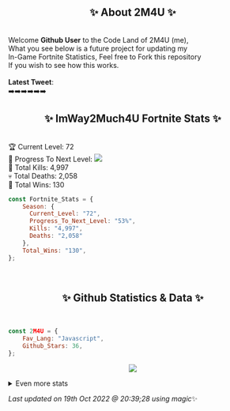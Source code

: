 
  <br><h2 align="center"> ✨ About 2M4U ✨</h2><br>
  Welcome **Github User** to the Code Land of 2M4U (me),<br>
  What you see below is a future project for updating my<br>
  In-Game Fortnite Statistics, Feel free to Fork this repository<br>
  If you wish to see how this works.
  <br><br>
  <b>Latest Tweet</b>: <br>➡️➡️➡️➡️➡️➡️
  <br><h2 align="center"> ✨ ImWay2Much4U Fortnite Stats ✨</h2><br>
  🏆 Current Level: 72<br>
  🎉 Progress To Next Level: ![](https://geps.dev/progress/53)<br>
  🎯 Total Kills: 4,997<br>
  💀 Total Deaths: 2,058<br>
  👑 Total Wins: 130<br>

```js
const Fortnite_Stats = {
    Season: {    
      Current_Level: "72",
      Progress_To_Next_Level: "53%",
      Kills: "4,997",
      Deaths: "2,058"
    },
    Total_Wins: "130",
}; 
```


<br><h2 align="center"> ✨ Github Statistics & Data ✨</h2><br>

```js
const 2M4U = {
    Fav_Lang: "Javascript",
    Github_Stars: 36,
}; 
```

<p align="center">
<img src="https://github-readme-streak-stats.herokuapp.com/?user=2M4U&theme=tokyonight">
</p>
<details>
  <summary>
      Even more stats
  </summary>
  <p align="center">
    <img src="https://github-profile-trophy.vercel.app/?username=2M4U&theme=dracula">
    <img src="https://github-readme-stats.vercel.app/api?username=2M4U&theme=tokyonight&count_private=true&show_icons=true&include_all_commits=true">
  </p>
</details>

<!-- Last updated on Wed Oct 19 2022 20:39:28 GMT+0000 (Coordinated Universal Time) ;-;-->
<i>Last updated on 19th Oct 2022 @ 20:39;28 using magic</i>✨